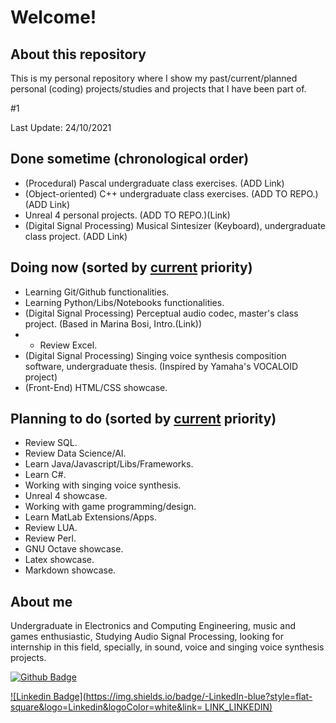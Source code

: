 # Welcome!

## About this repository

This is my personal repository where I show my past/current/planned personal (coding) projects/studies and projects that I have been part of.

#1

Last Update: 24/10/2021

## Done sometime (chronological order)

* (Procedural) Pascal undergraduate class exercises. (ADD Link)
* (Object-oriented) C++ undergraduate class exercises. (ADD TO REPO.)(ADD Link)
* Unreal 4 personal projects. (ADD TO REPO.)(Link)
* (Digital Signal Processing) Musical Sintesizer (Keyboard), undergraduate class project. (ADD Link)

## Doing now (sorted by [current](1) priority)

* Learning Git/Github functionalities.
* Learning Python/Libs/Notebooks functionalities.
* (Digital Signal Processing) Perceptual audio codec, master's class project. (Based in Marina Bosi, Intro.(Link))
* * Review Excel.
* (Digital Signal Processing) Singing voice synthesis composition software, undergraduate thesis. (Inspired by Yamaha's VOCALOID project)
* (Front-End) HTML/CSS showcase.

## Planning to do (sorted by [current](1) priority)

* Review SQL.
* Review Data Science/AI.
* Learn Java/Javascript/Libs/Frameworks.
* Learn C#.
* Working with singing voice synthesis.
* Unreal 4 showcase.
* Working with game programming/design.
* Learn MatLab Extensions/Apps.
* Review LUA.
* Review Perl.
* GNU Octave showcase.
* Latex showcase.
* Markdown showcase.

## About me

Undergraduate in Electronics and Computing Engineering, music and games enthusiastic, Studying Audio Signal Processing, looking for internship in this field, specially, in sound, voice and singing voice synthesis projects.

[![Github Badge](https://img.shields.io/badge/-Github-000?style=flat-square&logo=Github&logoColor=white&link=LINK_GIT)](https://github.com/Guterson)

[![Linkedin Badge](https://img.shields.io/badge/-LinkedIn-blue?style=flat-square&logo=Linkedin&logoColor=white&link= LINK_LINKEDIN)](https://www.linkedin.com/in/lopes-gutemberg-machado)
